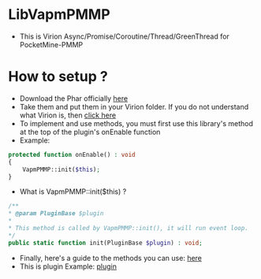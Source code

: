 # LibVapmPMMP
- This is Virion Async/Promise/Coroutine/Thread/GreenThread for PocketMine-PMMP

# How to setup ?
- Download the Phar officially [here](https://github.com/VennDev/LibVapmPMMP/releases)
- Take them and put them in your Virion folder. If you do not understand what Virion is, then [click here](https://poggit.pmmp.io/p/DEVirion/1.2.8)
- To implement and use methods, you must first use this library's method at the top of the plugin's onEnable function
- Example:
```php
protected function onEnable() : void
{
    VapmPMMP::init($this);
}
```
- What is VapmPMMP::init($this) ?
```php
/**
* @param PluginBase $plugin
*
* This method is called by VapmPMMP::init(), it will run event loop.
*/
public static function init(PluginBase $plugin) : void;
```
- Finally, here's a guide to the methods you can use: [here](https://venndev.gitbook.io/vapm/)
- This is plugin Example: [plugin](https://github.com/VennDev/SimplifyLibasynql/tree/main/Examples/Test)
